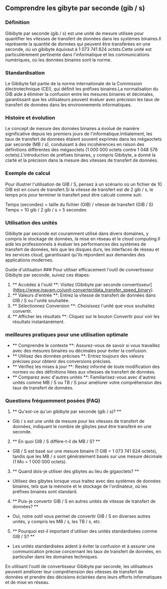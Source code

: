 ## Comprendre les gibyte par seconde (gib / s)

### Définition
Gibibyte par seconde (gib / s) est une unité de mesure utilisée pour quantifier les vitesses de transfert de données dans les systèmes binaires.Il représente la quantité de données qui peuvent être transférées en une seconde, où un gibibyte équivaut à 1 073 741 824 octets.Cette unité est particulièrement pertinente dans l'informatique et les communications numériques, où les données binaires sont la norme.

### Standardisation
Le Gibibyte fait partie de la norme internationale de la Commission électrotechnique (CEI), qui définit les préfixes binaires.La normalisation du GIB aide à éliminer la confusion entre les mesures binaires et décimales, garantissant que les utilisateurs peuvent évaluer avec précision les taux de transfert de données dans les environnements informatiques.

### Histoire et évolution
Le concept de mesure des données binaires a évolué de manière significative depuis les premiers jours de l'informatique.Initialement, les taux de transfert de données étaient souvent exprimés dans les mégaoctets par seconde (MB / s), conduisant à des incohérences en raison des définitions différentes des mégaoctets (1 000 000 octets contre 1 048 576 octets).L'introduction de préfixes binaires, y compris Gibibyte, a donné la clarté et la précision dans la mesure des vitesses de transfert de données.

### Exemple de calcul
Pour illustrer l'utilisation de GIB / S, pensez à un scénario où un fichier de 10 GIB est en cours de transfert.Si la vitesse de transfert est de 2 gib / s, le temps pris pour terminer le transfert peut être calculé comme suit:

Temps (secondes) = taille du fichier (GIB) / vitesse de transfert (GIB / S)
Temps = 10 gib / 2 gib / s = 5 secondes

### Utilisation des unités
Gibibyte par seconde est couramment utilisé dans divers domaines, y compris le stockage de données, la mise en réseau et le cloud computing.Il aide les professionnels à évaluer les performances des systèmes de transfert de données, tels que les disques durs, les interfaces de réseau et les services cloud, garantissant qu'ils répondent aux demandes des applications modernes.

Guide d'utilisation ###
Pour utiliser efficacement l'outil de convertisseur Gibibyte par seconde, suivez ces étapes:

1. ** Accédez à l'outil **: Visitez [Gibibyte par seconde convertisseur] (https://www.inayam.co/unit-converter/data_transfer_speed_binary).
2. ** Valeurs d'entrée **: Entrez la vitesse de transfert de données dans GIB / S ou l'unité souhaitée.
3. ** Sélectionnez Conversion **: Choisissez l'unité que vous souhaitez convertir.
4. ** Afficher les résultats **: Cliquez sur le bouton Convertir pour voir les résultats instantanément.

### meilleures pratiques pour une utilisation optimale
- ** Comprendre le contexte **: Assurez-vous de savoir si vous travaillez avec des mesures binaires ou décimales pour éviter la confusion.
- ** Utilisez des données précises **: Entrez toujours des valeurs précises pour obtenir des conversions précises.
- ** Vérifiez les mises à jour **: Restez informé de toute modification des normes ou des définitions liées aux vitesses de transfert de données.
- ** Comparez avec d'autres unités **: Familiarisez-vous avec d'autres unités comme MB / S ou TB / S pour améliorer votre compréhension des taux de transfert de données.

### Questions fréquemment posées (FAQ)

1. ** Qu'est-ce qu'un gibibyte par seconde (gib / s)? **
- Gib / s est une unité de mesure pour les vitesses de transfert de données, indiquant le nombre de gibytes peut être transféré en une seconde.

2. ** En quoi GIB / S diffère-t-il de MB / S? **
- GIB / S est basé sur une mesure binaire (1 GIB = 1 073 741 824 octets), tandis que les MB / s sont généralement basés sur une mesure décimale (1 Mo = 1 000 000 octets).

3. ** Quand dois-je utiliser des gibytes au lieu de gigaoctets? **
- Utilisez des gibytes lorsque vous traitez avec des systèmes de données binaires, tels que la mémoire et le stockage de l'ordinateur, où les préfixes binaires sont standard.

4. ** Puis-je convertir GIB / S en autres unités de vitesse de transfert de données? **
- Oui, notre outil vous permet de convertir GIB / S en diverses autres unités, y compris les MB / s, les TB / s, etc.

5. ** Pourquoi est-il important d'utiliser des unités standardisées comme GIB / S? **
- Les unités standardisées aident à éviter la confusion et à assurer une communication précise concernant les taux de transfert de données, en particulier dans les domaines techniques.

En utilisant l'outil de convertisseur Gibibyte par seconde, les utilisateurs peuvent améliorer leur compréhension des vitesses de transfert de données et prendre des décisions éclairées dans leurs efforts informatiques et de mise en réseau.